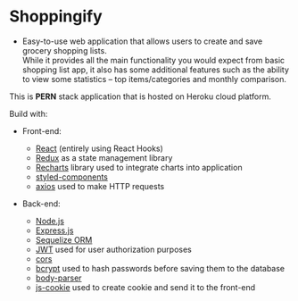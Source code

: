 # Shoppingify

-	Easy-to-use web application that allows users to create and save grocery shopping lists.\
While it provides all the main functionality you would expect from basic shopping list app, it also has some additional features such as the ability to view some statistics – top items/categories and monthly comparison.

This is **PERN** stack application that is hosted on Heroku cloud platform.

Build with:
* Front-end:
  *	[React](https://reactjs.org/docs/getting-started.html) (entirely using React Hooks)
  *	[Redux](https://redux.js.org/introduction/getting-started) as a state management library
  * [Recharts](https://recharts.org/en-US/) library used to integrate charts into application
  *	[styled-components](https://styled-components.com/docs)
  *	[axios](https://axios-http.com/docs/intro) used to make HTTP requests

* Back-end:
  * [Node.js](https://nodejs.org/docs/latest-v15.x/api/)
  * [Express.js](https://expressjs.com/en/starter/installing.html) 
  * [Sequelize ORM](https://sequelize.org/master/)
  * [JWT](https://jwt.io/) used for user authorization purposes
  * [cors](https://developer.mozilla.org/en-US/docs/Web/HTTP/CORS) 
  * [bcrypt](https://www.npmjs.com/package/bcrypt) used to hash passwords before saving them to the database
  * [body-parser](https://www.npmjs.com/package/body-parser)
  * [js-cookie](https://github.com/js-cookie/js-cookie) used to create cookie and send it to the front-end


